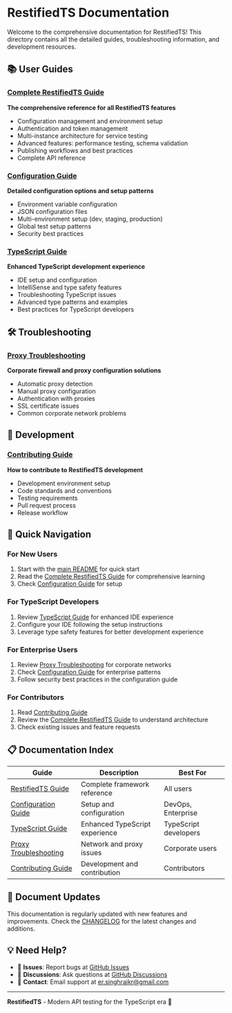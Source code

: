 # RestifiedTS Documentation

Welcome to the comprehensive documentation for RestifiedTS! This directory contains all the detailed guides, troubleshooting information, and development resources.

## 📚 User Guides

### [Complete RestifiedTS Guide](./guides/RESTIFIEDTS-GUIDE.md)
**The comprehensive reference for all RestifiedTS features**
- Configuration management and environment setup
- Authentication and token management  
- Multi-instance architecture for service testing
- Advanced features: performance testing, schema validation
- Publishing workflows and best practices
- Complete API reference

### [Configuration Guide](./guides/CONFIGURATION-GUIDE.md)
**Detailed configuration options and setup patterns**
- Environment variable configuration
- JSON configuration files
- Multi-environment setup (dev, staging, production)
- Global test setup patterns
- Security best practices

### [TypeScript Guide](./guides/TYPESCRIPT-GUIDE.md)
**Enhanced TypeScript development experience**
- IDE setup and configuration
- IntelliSense and type safety features
- Troubleshooting TypeScript issues
- Advanced type patterns and examples
- Best practices for TypeScript developers

## 🛠️ Troubleshooting

### [Proxy Troubleshooting](./troubleshooting/PROXY-TROUBLESHOOTING.md)
**Corporate firewall and proxy configuration solutions**
- Automatic proxy detection
- Manual proxy configuration
- Authentication with proxies
- SSL certificate issues
- Common corporate network problems

## 👥 Development

### [Contributing Guide](./development/CONTRIBUTING.md)
**How to contribute to RestifiedTS development**
- Development environment setup
- Code standards and conventions
- Testing requirements
- Pull request process
- Release workflow

## 🚀 Quick Navigation

### For New Users
1. Start with the [main README](../README.md) for quick start
2. Read the [Complete RestifiedTS Guide](./guides/RESTIFIEDTS-GUIDE.md) for comprehensive learning
3. Check [Configuration Guide](./guides/CONFIGURATION-GUIDE.md) for setup

### For TypeScript Developers
1. Review [TypeScript Guide](./guides/TYPESCRIPT-GUIDE.md) for enhanced IDE experience
2. Configure your IDE following the setup instructions
3. Leverage type safety features for better development experience

### For Enterprise Users
1. Review [Proxy Troubleshooting](./troubleshooting/PROXY-TROUBLESHOOTING.md) for corporate networks
2. Check [Configuration Guide](./guides/CONFIGURATION-GUIDE.md) for enterprise patterns
3. Follow security best practices in the configuration guide

### For Contributors
1. Read [Contributing Guide](./development/CONTRIBUTING.md)
2. Review the [Complete RestifiedTS Guide](./guides/RESTIFIEDTS-GUIDE.md) to understand architecture
3. Check existing issues and feature requests

## 📋 Documentation Index

| Guide | Description | Best For |
|-------|-------------|----------|
| [RestifiedTS Guide](./guides/RESTIFIEDTS-GUIDE.md) | Complete framework reference | All users |
| [Configuration Guide](./guides/CONFIGURATION-GUIDE.md) | Setup and configuration | DevOps, Enterprise |
| [TypeScript Guide](./guides/TYPESCRIPT-GUIDE.md) | Enhanced TypeScript experience | TypeScript developers |
| [Proxy Troubleshooting](./troubleshooting/PROXY-TROUBLESHOOTING.md) | Network and proxy issues | Corporate users |
| [Contributing Guide](./development/CONTRIBUTING.md) | Development and contribution | Contributors |

## 🔄 Document Updates

This documentation is regularly updated with new features and improvements. Check the [CHANGELOG](../CHANGELOG.md) for the latest changes and additions.

## 💡 Need Help?

- 🐛 **Issues**: Report bugs at [GitHub Issues](https://github.com/ersinghrajkr/RestifiedTS/issues)
- 💬 **Discussions**: Ask questions at [GitHub Discussions](https://github.com/ersinghrajkr/RestifiedTS/discussions)
- 📧 **Contact**: Email support at [er.singhrajkr@gmail.com](mailto:er.singhrajkr@gmail.com)

---

**RestifiedTS** - Modern API testing for the TypeScript era 🚀
